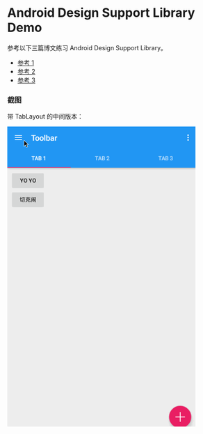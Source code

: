 # Android Design Support Library Demo
参考以下三篇博文练习 Android Design Support Library。

* [参考 1](http://inthecheesefactory.com/blog/android-design-support-library-codelab/en)
* [参考 2](http://blog.csdn.net/eclipsexys/article/details/46349721)
* [参考 3](https://medium.com/ribot-labs/exploring-the-new-android-design-support-library-b7cda56d2c32)

### 截图

带 TabLayout 的中间版本：

![Screenshot](apk/design_support_lib_demo_tablayout.gif)
